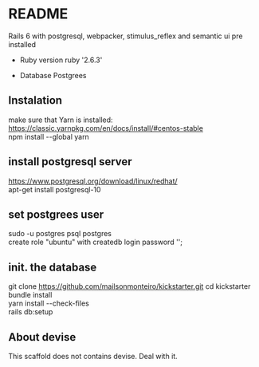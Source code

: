 # README
Rails 6 with postgresql, webpacker, stimulus_reflex and semantic ui pre installed

* Ruby version
ruby '2.6.3'

* Database
Postgrees

## Instalation
make sure that Yarn is installed: https://classic.yarnpkg.com/en/docs/install/#centos-stable  
npm install --global yarn

## install postgresql server 
https://www.postgresql.org/download/linux/redhat/  
apt-get install postgresql-10

## set postgrees user
sudo -u postgres psql postgres  
create role "ubuntu" with createdb login password '';

## init. the database
git clone https://github.com/mailsonmonteiro/kickstarter.git
cd kickstarter  
bundle install  
yarn install --check-files  
rails db:setup

## About devise
This scaffold does not contains devise. Deal with it.
